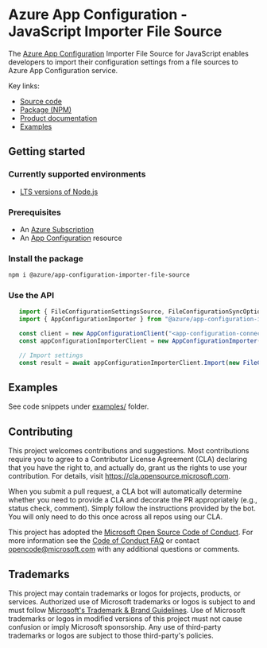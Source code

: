 # Azure App Configuration - JavaScript Importer File Source

The [Azure App Configuration](https://docs.microsoft.com/azure/azure-app-configuration/overview) Importer File Source for JavaScript enables developers to import their configuration settings from a file sources to Azure App Configuration service.

Key links:

- [Source code](https://github.com/Azure/AppConfiguration-JavaScriptImporter/tree/main/libraries/azure-app-configuration-importer-file-source)
- [Package (NPM)](https://www.npmjs.com/package/@azure/app-configuration-importer-file-source)
- [Product documentation](https://docs.microsoft.com/azure/azure-app-configuration/)
- [Examples](https://github.com/Azure/AppConfiguration-JavaScriptImporter/tree/main/libraries/azure-app-configuration-importer-file-source/examples)

## Getting started

### Currently supported environments 
- [LTS versions of Node.js](https://github.com/nodejs/release#release-schedule)

### Prerequisites

- An [Azure Subscription](https://azure.microsoft.com)
- An [App Configuration](https://learn.microsoft.com/azure/azure-app-configuration/quickstart-azure-app-configuration-create?tabs=azure-portal) resource

### Install the package

```bash
npm i @azure/app-configuration-importer-file-source
```

### Use the API

```ts
   import { FileConfigurationSettingsSource, FileConfigurationSyncOptions } from "@azure/app-configuration-importer-file-source";
   import { AppConfigurationImporter } from "@azure/app-configuration-importer";

   const client = new AppConfigurationClient("<app-configuration-connection-string>");
   const appConfigurationImporterClient = new AppConfigurationImporter(client);

   // Import settings
   const result = await appConfigurationImporterClient.Import(new FileConfigurationSettingsSource({filePath:  path.join(__dirname, "..", "source/mylocalPath.json"), format: ConfigurationFormat.Json}));
```

## Examples

See code snippets under [examples/](./examples/) folder.

## Contributing

This project welcomes contributions and suggestions.  Most contributions require you to agree to a
Contributor License Agreement (CLA) declaring that you have the right to, and actually do, grant us
the rights to use your contribution. For details, visit https://cla.opensource.microsoft.com.

When you submit a pull request, a CLA bot will automatically determine whether you need to provide
a CLA and decorate the PR appropriately (e.g., status check, comment). Simply follow the instructions
provided by the bot. You will only need to do this once across all repos using our CLA.

This project has adopted the [Microsoft Open Source Code of Conduct](https://opensource.microsoft.com/codeofconduct/).
For more information see the [Code of Conduct FAQ](https://opensource.microsoft.com/codeofconduct/faq/) or
contact [opencode@microsoft.com](mailto:opencode@microsoft.com) with any additional questions or comments.

## Trademarks

This project may contain trademarks or logos for projects, products, or services. Authorized use of Microsoft 
trademarks or logos is subject to and must follow 
[Microsoft's Trademark & Brand Guidelines](https://www.microsoft.com/legal/intellectualproperty/trademarks/usage/general).
Use of Microsoft trademarks or logos in modified versions of this project must not cause confusion or imply Microsoft sponsorship.
Any use of third-party trademarks or logos are subject to those third-party's policies.